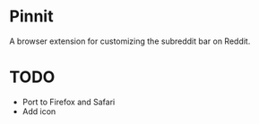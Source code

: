 Pinnit
=========
A browser extension for customizing the subreddit bar on Reddit.

TODO
====
- Port to Firefox and Safari
- Add icon
